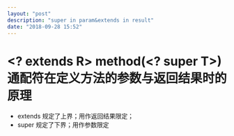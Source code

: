 ```yaml
---
layout: "post"
description: "super in param&extends in result"
date: "2018-09-28 15:52"
---
```


# <? extends R> method(<? super T>) 通配符在定义方法的参数与返回结果时的原理

- extends 规定了上界；用作返回结果限定；
- super 规定了下界；用作参数限定
